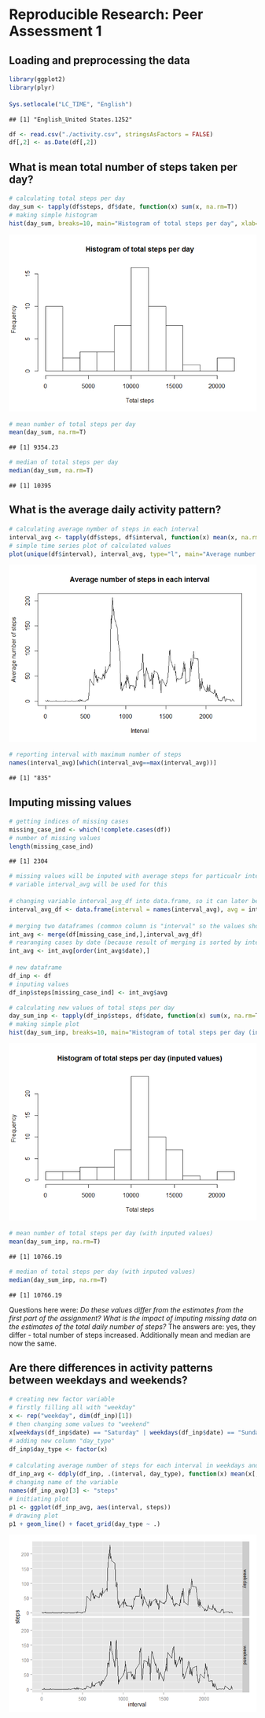 # Reproducible Research: Peer Assessment 1


## Loading and preprocessing the data


```r
library(ggplot2)
library(plyr)

Sys.setlocale("LC_TIME", "English")
```

```
## [1] "English_United States.1252"
```

```r
df <- read.csv("./activity.csv", stringsAsFactors = FALSE)
df[,2] <- as.Date(df[,2])
```

## What is mean total number of steps taken per day?


```r
# calculating total steps per day
day_sum <- tapply(df$steps, df$date, function(x) sum(x, na.rm=T))
# making simple histogram
hist(day_sum, breaks=10, main="Histogram of total steps per day", xlab="Total steps")
```

![](PA1_template_files/figure-html/unnamed-chunk-2-1.png) 

```r
# mean number of total steps per day
mean(day_sum, na.rm=T)
```

```
## [1] 9354.23
```

```r
# median of total steps per day
median(day_sum, na.rm=T)
```

```
## [1] 10395
```

## What is the average daily activity pattern?

```r
# calculating average nymber of steps in each interval
interval_avg <- tapply(df$steps, df$interval, function(x) mean(x, na.rm=T))
# simple time series plot of calculated values
plot(unique(df$interval), interval_avg, type="l", main="Average number of steps in each interval", xlab="Interval", ylab="Average number of steps")
```

![](PA1_template_files/figure-html/unnamed-chunk-3-1.png) 

```r
# reporting interval with maximum number of steps
names(interval_avg)[which(interval_avg==max(interval_avg))]
```

```
## [1] "835"
```


## Imputing missing values

```r
# getting indices of missing cases
missing_case_ind <- which(!complete.cases(df))
# number of missing values
length(missing_case_ind)
```

```
## [1] 2304
```

```r
# missing values will be inputed with average steps for particualr interval
# variable interval_avg will be used for this

# changing variable interval_avg_df into data.frame, so it can later be merged
interval_avg_df <- data.frame(interval = names(interval_avg), avg = interval_avg)

# merging two dataframes (common column is "interval" so the values should be properly placed)
int_avg <- merge(df[missing_case_ind,],interval_avg_df)
# rearanging cases by date (because result of merging is sorted by interval)
int_avg <- int_avg[order(int_avg$date),]

# new dataframe
df_inp <- df
# inputing values
df_inp$steps[missing_case_ind] <- int_avg$avg
```


```r
# calculating new values of total steps per day
day_sum_inp <- tapply(df_inp$steps, df$date, function(x) sum(x, na.rm=T))
# making simple plot
hist(day_sum_inp, breaks=10, main="Histogram of total steps per day (inputed values)", xlab="Total steps")
```

![](PA1_template_files/figure-html/unnamed-chunk-5-1.png) 

```r
# mean number of total steps per day (with inputed values)
mean(day_sum_inp, na.rm=T)
```

```
## [1] 10766.19
```

```r
# median of total steps per day (with inputed values)
median(day_sum_inp, na.rm=T)
```

```
## [1] 10766.19
```

Questions here were: *Do these values differ from the estimates from the first part of the assignment? What is the impact of imputing missing data on the estimates of the total daily number of steps?* The answers are: yes, they differ - total number of steps increased. Additionally mean and median are now the same.

## Are there differences in activity patterns between weekdays and weekends?

```r
# creating new factor variable
# firstly filling all with "weekday"
x <- rep("weekday", dim(df_inp)[1]) 
# then changing some values to "weekend"
x[weekdays(df_inp$date) == "Saturday" | weekdays(df_inp$date) == "Sunday"] <- "weekend" 
# adding new column "day_type"
df_inp$day_type <- factor(x)

# calculating average number of steps for each interval in weekdays and in weekend days
df_inp_avg <- ddply(df_inp, .(interval, day_type), function(x) mean(x[,1]))
# changing name of the variable
names(df_inp_avg)[3] <- "steps"
# initiating plot
p1 <- ggplot(df_inp_avg, aes(interval, steps))
# drawing plot
p1 + geom_line() + facet_grid(day_type ~ .)
```

![](PA1_template_files/figure-html/unnamed-chunk-6-1.png) 

